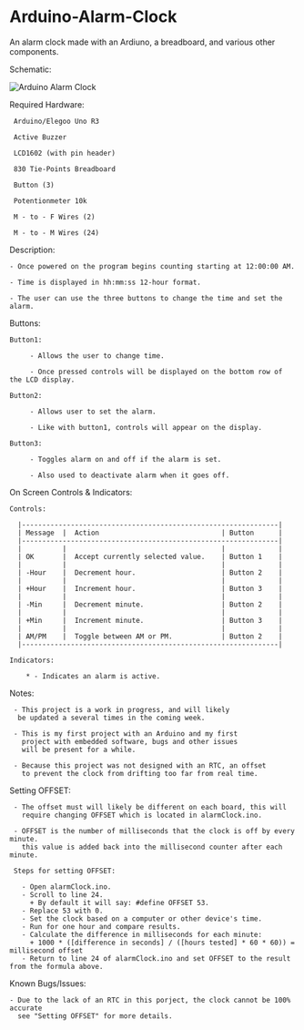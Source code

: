 
# Arduino-Alarm-Clock
An alarm clock made with an Ardiuno, a breadboard, and various other components.


Schematic:

![Arduino Alarm Clock](https://user-images.githubusercontent.com/45023561/116891210-0f2e6200-abf4-11eb-8b9f-0b664032c909.png)


Required Hardware:

     Arduino/Elegoo Uno R3
     
     Active Buzzer
     
     LCD1602 (with pin header)
     
     830 Tie-Points Breadboard
     
     Button (3)
     
     Potentionmeter 10k
     
     M - to - F Wires (2)
     
     M - to - M Wires (24) 

Description:

	- Once powered on the program begins counting starting at 12:00:00 AM.

	- Time is displayed in hh:mm:ss 12-hour format.

    - The user can use the three buttons to change the time and set the alarm.

Buttons:

    Button1:
	
         - Allows the user to change time.
         
         - Once pressed controls will be displayed on the bottom row of the LCD display.
         
    Button2:
	
         - Allows user to set the alarm.
         
         - Like with button1, controls will appear on the display.
         
    Button3:
	
         - Toggles alarm on and off if the alarm is set.
         
         - Also used to deactivate alarm when it goes off.

On Screen Controls & Indicators:

	Controls:
	
      |---------------------------------------------------------------|
      | Message  |  Action                              | Button      |
      |---------------------------------------------------------------|
      |          |                                      |             |
      | OK       |  Accept currently selected value.    | Button 1    |
      |          |                                      |             |
      | -Hour    |  Decrement hour.                     | Button 2    |
      |          |                                      |             |
      | +Hour    |  Increment hour.                     | Button 3    |
      |          |                                      |             |
      | -Min     |  Decrement minute.                   | Button 2    |
      |          |                                      |             |
      | +Min     |  Increment minute.                   | Button 3    |
      |          |                                      |             |
      | AM/PM    |  Toggle between AM or PM.            | Button 2    |
      |---------------------------------------------------------------|
		
	Indicators:
	
		* - Indicates an alarm is active.

Notes:

     - This project is a work in progress, and will likely
      be updated a several times in the coming week.

     - This is my first project with an Arduino and my first
       project with embedded software, bugs and other issues
       will be present for a while.
	
     - Because this project was not designed with an RTC, an offset
       to prevent the clock from drifting too far from real time.

Setting OFFSET:

     - The offset must will likely be different on each board, this will
       require changing OFFSET which is located in alarmClock.ino.
       
     - OFFSET is the number of milliseconds that the clock is off by every minute.
       this value is added back into the millisecond counter after each minute.
       
     Steps for setting OFFSET:
     
       - Open alarmClock.ino.
       - Scroll to line 24.
         + By default it will say: #define OFFSET 53.
       - Replace 53 with 0.
       - Set the clock based on a computer or other device's time.
       - Run for one hour and compare results.
       - Calculate the difference in milliseconds for each minute:
       	 + 1000 * ([difference in seconds] / ([hours tested] * 60 * 60)) = millisecond offset
       - Return to line 24 of alarmClock.ino and set OFFSET to the result from the formula above.

Known Bugs/Issues:

    - Due to the lack of an RTC in this porject, the clock cannot be 100% accurate
      see "Setting OFFSET" for more details.
   
